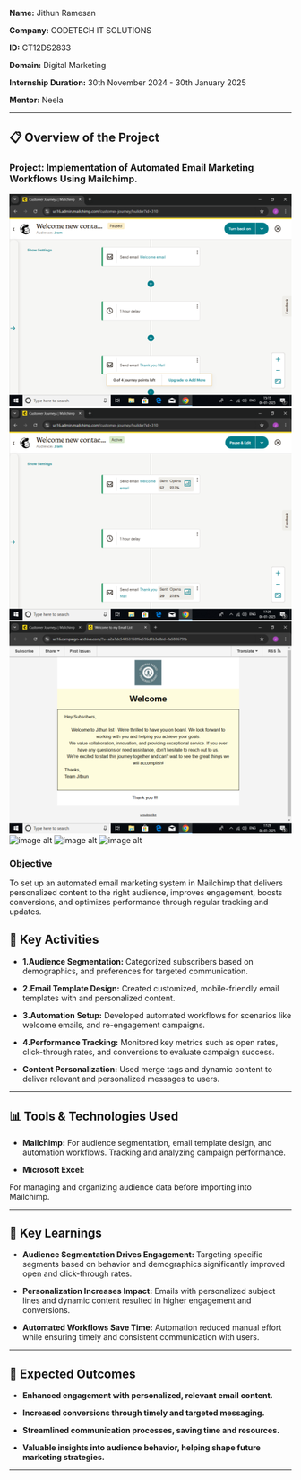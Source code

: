 **Name:** Jithun Ramesan

**Company:** CODETECH IT SOLUTIONS

**ID:** CT12DS2833

**Domain:** Digital Marketing

**Internship Duration:** 30th November 2024 - 30th January 2025

**Mentor:** Neela   

---

## 📋 Overview of the Project

### Project: Implementation of Automated Email Marketing Workflows Using Mailchimp.

![image alt](https://github.com/JithunR/Codtech-Task-1/blob/c9ed065407949e966ed159bc8f62bb9b0d880f23/Screenshot%20(1).png)
![image alt](https://github.com/JithunR/Codtech-Task-1/blob/2cbeceefce949dff239cc3982b04d2beccea3539/Screenshot%20(5).png)
![image alt](https://github.com/JithunR/Codtech-Task-1/blob/477e16b04cca3203fcb8cbc34d7b6bb485a44e1b/Screenshot%20(6).png)
![image alt](image_url)
![image alt](image_url)
![image alt](image_url)



### Objective
To set up an automated email marketing system in Mailchimp that delivers personalized content to the right audience, improves engagement, boosts conversions, and optimizes performance through regular tracking and updates.

## 🎯 Key Activities
- **1.Audience Segmentation:**
Categorized subscribers based on demographics, and preferences for targeted communication.

- **2.Email Template Design:**
Created customized, mobile-friendly email templates with and personalized content.

- **3.Automation Setup:**
Developed automated workflows for scenarios like welcome emails, and re-engagement campaigns.

- **4.Performance Tracking:**
Monitored key metrics such as open rates, click-through rates, and conversions to evaluate campaign success.

- **Content Personalization:**
Used merge tags and dynamic content to deliver relevant and personalized messages to users.


---

## 📊 Tools & Technologies Used
- **Mailchimp:**
For audience segmentation, email template design, and automation workflows.
Tracking and analyzing campaign performance.

- **Microsoft Excel:**

For managing and organizing audience data before importing into Mailchimp.

---

## 🌟 Key Learnings
- **Audience Segmentation Drives Engagement:**
Targeting specific segments based on behavior and demographics significantly improved open and click-through rates.

- **Personalization Increases Impact:**
Emails with personalized subject lines and dynamic content resulted in higher engagement and conversions.

- **Automated Workflows Save Time:**
Automation reduced manual effort while ensuring timely and consistent communication with users.

---

## 🤝 Expected Outcomes
- **Enhanced engagement with personalized, relevant email content.**

- **Increased conversions through timely and targeted messaging.**

- **Streamlined communication processes, saving time and resources.**

- **Valuable insights into audience behavior, helping shape future marketing strategies.**

---


